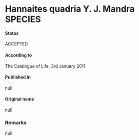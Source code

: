 Hannaites quadria Y. J. Mandra SPECIES
=======

#### Status
ACCEPTED

#### According to
The Catalogue of Life, 3rd January 2011

#### Published in
null

#### Original name
null

### Remarks
null